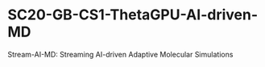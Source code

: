 # SC20-GB-CS1-ThetaGPU-AI-driven-MD
Stream-AI-MD: Streaming AI-driven Adaptive Molecular Simulations 
